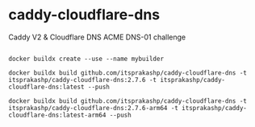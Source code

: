 # caddy-cloudflare-dns
Caddy V2 &amp; Cloudflare DNS ACME DNS-01 challenge


```shell

docker buildx create --use --name mybuilder

docker buildx build github.com/itsprakashp/caddy-cloudflare-dns -t itsprakashp/caddy-cloudflare-dns:2.7.6 -t itsprakashp/caddy-cloudflare-dns:latest --push

docker buildx build github.com/itsprakashp/caddy-cloudflare-dns -t itsprakashp/caddy-cloudflare-dns:2.7.6-arm64 -t itsprakashp/caddy-cloudflare-dns:latest-arm64 --push

```